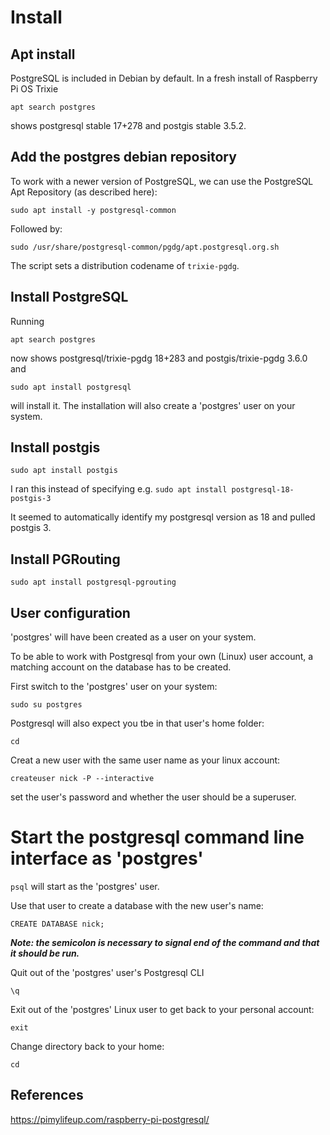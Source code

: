 # Install

## Apt install

PostgreSQL is included in Debian by default. In a fresh install of Raspberry Pi OS Trixie

```
apt search postgres
```

shows postgresql stable 17+278 and postgis stable 3.5.2.

## Add the postgres debian repository

To work with a newer version of PostgreSQL, we can use the PostgreSQL Apt Repository (as described here):

```
sudo apt install -y postgresql-common
```

Followed by:

```
sudo /usr/share/postgresql-common/pgdg/apt.postgresql.org.sh
```

The script sets a distribution codename of `trixie-pgdg`.

## Install PostgreSQL

Running

```
apt search postgres
```

now shows postgresql/trixie-pgdg 18+283 and postgis/trixie-pgdg 3.6.0 and

```
sudo apt install postgresql
```

will install it. The installation will also create a 'postgres' user on your system.

## Install postgis

`sudo apt install postgis`

I ran this instead of specifying e.g. `sudo apt install postgresql-18-postgis-3`

It seemed to automatically identify my postgresql version as 18 and pulled postgis 3.

## Install PGRouting

`sudo apt install postgresql-pgrouting`

## User configuration

'postgres' will have been created as a user on your system.

To be able to work with Postgresql from your own (Linux) user account, a matching account on the database has to be created.

First switch to the 'postgres' user on your system:

`sudo su postgres`

Postgresql will also expect you tbe in that user's home folder:

`cd`

Creat a new user with the same user name as your linux account:

`createuser nick -P --interactive`

set the user's password and whether the user should be a superuser.

# Start the postgresql command line interface as 'postgres'

`psql` will start as the 'postgres' user.

Use that user to create a database with the new user's name:

`CREATE DATABASE nick;`

***Note: the semicolon is necessary to signal end of the command and that it should be run.***

Quit out of the 'postgres' user's Postgresql CLI

`\q`

Exit out of the 'postgres' Linux user to get back to your personal account:

`exit`

Change directory back to your home:

`cd`

## References

https://pimylifeup.com/raspberry-pi-postgresql/